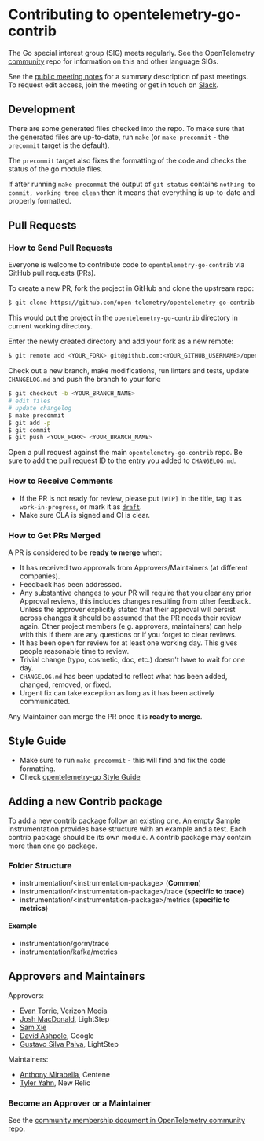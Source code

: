 # Contributing to opentelemetry-go-contrib

The Go special interest group (SIG) meets regularly. See the
OpenTelemetry
[community](https://github.com/open-telemetry/community#golang-sdk)
repo for information on this and other language SIGs.

See the [public meeting
notes](https://docs.google.com/document/d/1A63zSWX0x2CyCK_LoNhmQC4rqhLpYXJzXbEPDUQ2n6w/edit#heading=h.9tngw7jdwd6b)
for a summary description of past meetings. To request edit access,
join the meeting or get in touch on
[Slack](https://cloud-native.slack.com/archives/C01NPAXACKT).

## Development

There are some generated files checked into the repo. To make sure
that the generated files are up-to-date, run `make` (or `make precommit` - the `precommit` target is the default).

The `precommit` target also fixes the formatting of the code and
checks the status of the go module files.

If after running `make precommit` the output of `git status` contains
`nothing to commit, working tree clean` then it means that everything
is up-to-date and properly formatted.

## Pull Requests

### How to Send Pull Requests

Everyone is welcome to contribute code to `opentelemetry-go-contrib` via
GitHub pull requests (PRs).

To create a new PR, fork the project in GitHub and clone the upstream
repo:

```sh
$ git clone https://github.com/open-telemetry/opentelemetry-go-contrib
```

This would put the project in the `opentelemetry-go-contrib` directory in
current working directory.

Enter the newly created directory and add your fork as a new remote:

```sh
$ git remote add <YOUR_FORK> git@github.com:<YOUR_GITHUB_USERNAME>/opentelemetry-go
```

Check out a new branch, make modifications, run linters and tests, update
`CHANGELOG.md` and push the branch to your fork:

```sh
$ git checkout -b <YOUR_BRANCH_NAME>
# edit files
# update changelog
$ make precommit
$ git add -p
$ git commit
$ git push <YOUR_FORK> <YOUR_BRANCH_NAME>
```

Open a pull request against the main `opentelemetry-go-contrib` repo. Be sure to add the pull
request ID to the entry you added to `CHANGELOG.md`.

### How to Receive Comments

- If the PR is not ready for review, please put `[WIP]` in the title,
  tag it as `work-in-progress`, or mark it as
  [`draft`](https://github.blog/2019-02-14-introducing-draft-pull-requests/).
- Make sure CLA is signed and CI is clear.

### How to Get PRs Merged

A PR is considered to be **ready to merge** when:

- It has received two approvals from Approvers/Maintainers (at
  different companies).
- Feedback has been addressed.
- Any substantive changes to your PR will require that you clear any prior
  Approval reviews, this includes changes resulting from other feedback. Unless
  the approver explicitly stated that their approval will persist across
  changes it should be assumed that the PR needs their review again. Other
  project members (e.g. approvers, maintainers) can help with this if there are
  any questions or if you forget to clear reviews.
- It has been open for review for at least one working day. This gives
  people reasonable time to review.
- Trivial change (typo, cosmetic, doc, etc.) doesn't have to wait for
  one day.
- `CHANGELOG.md` has been updated to reflect what has been
  added, changed, removed, or fixed.
- Urgent fix can take exception as long as it has been actively
  communicated.

Any Maintainer can merge the PR once it is **ready to merge**.

## Style Guide

- Make sure to run `make precommit` - this will find and fix the code
  formatting.
- Check [opentelemetry-go Style Guide](https://github.com/open-telemetry/opentelemetry-go/blob/main/CONTRIBUTING.md#style-guide)

## Adding a new Contrib package

To add a new contrib package follow an existing one. An empty Sample instrumentation
provides base structure with an example and a test. Each contrib package
should be its own module. A contrib package may contain more than one go package.

### Folder Structure

- instrumentation/\<instrumentation-package> (**Common**)
- instrumentation/\<instrumentation-package>/trace (**specific to trace**)
- instrumentation/\<instrumentation-package>/metrics (**specific to metrics**)

#### Example

- instrumentation/gorm/trace
- instrumentation/kafka/metrics

## Approvers and Maintainers

Approvers:

- [Evan Torrie](https://github.com/evantorrie), Verizon Media
- [Josh MacDonald](https://github.com/jmacd), LightStep
- [Sam Xie](https://github.com/XSAM)
- [David Ashpole](https://github.com/dashpole), Google
- [Gustavo Silva Paiva](https://github.com/paivagustavo), LightStep

Maintainers:

- [Anthony Mirabella](https://github.com/Aneurysm9), Centene
- [Tyler Yahn](https://github.com/MrAlias), New Relic

### Become an Approver or a Maintainer

See the [community membership document in OpenTelemetry community
repo](https://github.com/open-telemetry/community/blob/main/community-membership.md).
